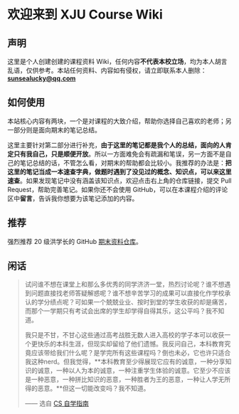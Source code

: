 # 欢迎来到 XJU Course Wiki

## 声明
这里是个人创建创建的课程资料 Wiki，任何内容**不代表本校立场**，均为本人胡言乱语，仅供参考。本站任何资料、内容如有侵权，请立即联系本人删除：**sunsealucky@qq.com**

## 如何使用
本站核心内容有两块，一个是对课程的大致介绍，帮助你选择自己喜欢的老师；另一部分则是面向期末的笔记总结。

这里主要针对第二部分进行补充，**由于这里的笔记都是我个人的总结，面向的人肯定只有我自己，只是顺便开放**。所以一方面难免会有疏漏和笔误，另一方面不是自己的笔记总结的话，不管怎么看，对期末的帮助都会比较小。我推荐的办法是：**把这里的笔记当成一本速查字典，做题时遇到了没见过的概念、知识点，可以来这里速查**。如果发现笔记中没有涵盖该知识点，欢迎点击右上角的仓库链接，提交 Pull Request，帮助完善笔记。如果你还不会使用 GitHub，可以在本课程介绍的评论区中**留言**，告诉我你想要为该笔记添加的内容。

## 推荐
强烈推荐 20 级洪学长的 GitHub [期末资料仓库](https://github.com/Indolent-Kawhi/XJU-Computing-Heart)。

## 闲话
>试问谁不想在课堂上和那么多优秀的同学济济一堂，热烈讨论呢？谁不想遇到问题直接找老师答疑解惑呢？谁不想辛苦学习的成果可以直接化作学校承认的学分绩点呢？可如果一个兢兢业业、按时到堂的学生收获的却是痛苦，而那个一学期只有考试会出席的学生却学得自得其乐，这公平吗？我不知道。
>
>我只是不甘，不甘心这些通过高考战胜无数人进入高校的学子本可以收获一个更快乐的本科生涯，但现实却留给了他们遗憾。我反问自己，本科教育究竟应该带给我们什么呢？是学完所有这些课程吗？倒也未必，它也许只适合我这种nerd。但我觉得，**本科教育至少得展现它应有的诚意，一种分享知识的诚意，一种以人为本的诚意，一种注重学生体验的诚意。它至少不应该是一种恶意，一种拼比知识的恶意，一种胜者为王的恶意，一种让人学无所得的恶意。**但这一切能改变吗？我不知道。
>
> —— 选自 [CS 自学指南](https://csdiy.wiki/%E5%90%8E%E8%AE%B0/)

<script src="https://giscus.app/client.js"
        data-repo="SunSeaLucky/xju-course-wiki"
        data-repo-id="R_kgDONf4gSg"
        data-category="Announcements"
        data-category-id="DIC_kwDONf4gSs4ClXwK"
        data-mapping="pathname"
        data-strict="0"
        data-reactions-enabled="1"
        data-emit-metadata="0"
        data-input-position="bottom"
        data-theme="light"
        data-lang="zh-CN"
        crossorigin="anonymous"
        async>
</script>
